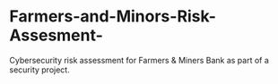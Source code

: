 # Farmers-and-Minors-Risk-Assesment-
Cybersecurity risk assessment for Farmers &amp; Miners Bank as part of a security project.
